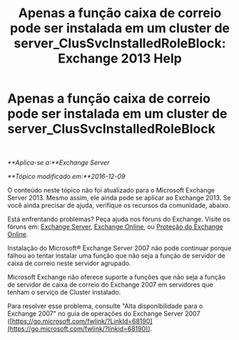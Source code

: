 ﻿---
title: 'Apenas a função caixa de correio pode ser instalada em um cluster de server_ClusSvcInstalledRoleBlock: Exchange 2013 Help'
TOCTitle: Apenas a função caixa de correio pode ser instalada em um cluster de server_ClusSvcInstalledRoleBlock
ms:assetid: 3e20f408-2b8d-47c2-a402-07232ab9f234
ms:mtpsurl: https://technet.microsoft.com/pt-br/library/ms.exch.setupreadiness.clussvcinstalledroleblock(v=EXCHG.150)
ms:contentKeyID: 50485393
ms.date: 05/22/2018
mtps_version: v=EXCHG.150
ms.translationtype: MT
---

# Apenas a função caixa de correio pode ser instalada em um cluster de server\_ClusSvcInstalledRoleBlock

 

_**Aplica-se a:**Exchange Server_

_**Tópico modificado em:**2016-12-09_

O conteúdo neste tópico não foi atualizado para o Microsoft Exchange Server 2013. Mesmo assim, ele ainda pode se aplicar ao Exchange 2013. Se você ainda precisar de ajuda, verifique os recursos da comunidade, abaixo.

Está enfrentando problemas? Peça ajuda nos fóruns do Exchange. Visite os fóruns em: [Exchange Server](https://go.microsoft.com/fwlink/p/?linkid=60612), [Exchange Online](https://go.microsoft.com/fwlink/p/?linkid=267542), ou [Proteção do Exchange Online](https://go.microsoft.com/fwlink/p/?linkid=285351).

Instalação do Microsoft® Exchange Server 2007 não pode continuar porque falhou ao tentar instalar uma função que não seja a função de servidor de caixa de correio neste servidor agrupado.

Microsoft Exchange não oferece suporte a funções que não seja a função de servidor de caixa de correio do Exchange 2007 em servidores que tenham o serviço de Cluster instalado.

Para resolver esse problema, consulte "Alta disponibilidade para o Exchange 2007" no guia de operações do Exchange Server 2007 ([https://go.microsoft.com/fwlink/?LinkId=68190](https://go.microsoft.com/fwlink/?linkid=68190)).

